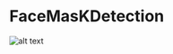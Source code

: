 # FaceMasKDetection

![alt text](https://5.imimg.com/data5/PI/FD/NK/SELLER-5866466/images-500x500.jpg)
